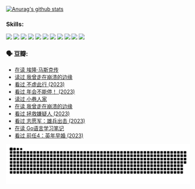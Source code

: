 
[![Anurag's github stats](https://github-readme-stats.vercel.app/api?username=w940853815)](https://github.com/anuraghazra/github-readme-stats)

### Skills:

<code><img height="32" src="https://cdn.jsdelivr.net/npm/simple-icons@v5/icons/python.svg"></code>
<code><img height="32" src="https://cdn.jsdelivr.net/npm/simple-icons@v5/icons/javascript.svg"></code>
<code><img height="32" src="https://cdn.jsdelivr.net/npm/simple-icons@v5/icons/django.svg"></code>
<code><img height="32" src="https://cdn.jsdelivr.net/npm/simple-icons@v5/icons/flask.svg"></code>
<code><img height="32" src="https://cdn.jsdelivr.net/npm/simple-icons@v5/icons/vuetify.svg"></code>
<code><img height="32" src="https://cdn.jsdelivr.net/npm/simple-icons@v5/icons/git.svg"></code>
<code><img height="32" src="https://cdn.jsdelivr.net/npm/simple-icons@v5/icons/docker.svg"></code>
<code><img height="32" src="https://cdn.jsdelivr.net/npm/simple-icons@v5/icons/postgresql.svg"></code>
<code><img height="32" src="https://cdn.jsdelivr.net/npm/simple-icons@v5/icons/elasticsearch.svg"></code>
<code><img height="32" src="https://cdn.jsdelivr.net/npm/simple-icons@v5/icons/macos.svg"></code>
<code><img height="32" src="https://cdn.jsdelivr.net/npm/simple-icons@v5/icons/linux.svg"></code>

### 🗣 豆瓣:

<!-- DOUBAN-ACTIVITIES:START -->
- [在读 埃隆·马斯克传](https://www.douban.com/people/136069238/status/4500417190/?_i=06386335)
- [读过 我曾走在崩溃的边缘](https://www.douban.com/people/136069238/status/4500416754/?_i=06386335)
- [看过 不虚此行‎ (2023)](https://www.douban.com/people/136069238/status/4499973052/?_i=06386335)
- [看过 年会不能停！‎ (2023)](https://www.douban.com/people/136069238/status/4498582002/?_i=06386335)
- [读过 小巷人家](https://www.douban.com/people/136069238/status/4489290935/?_i=06386335)
- [在读 我曾走在崩溃的边缘](https://www.douban.com/people/136069238/status/4489290559/?_i=06386335)
- [看过 拯救嫌疑人‎ (2023)](https://www.douban.com/people/136069238/status/4477421513/?_i=06386335)
- [看过 志愿军：雄兵出击‎ (2023)](https://www.douban.com/people/136069238/status/4465247367/?_i=06386335)
- [在读 Go语言学习笔记](https://www.douban.com/people/136069238/status/4459852901/?_i=06386335)
- [看过 前任4：英年早婚‎ (2023)](https://www.douban.com/people/136069238/status/4458320768/?_i=06386335)
<!-- DOUBAN-ACTIVITIES:END -->


![Snake animation](https://raw.githubusercontent.com/w940853815/w940853815/output/github-contribution-grid-snake.svg)

<!--
**w940853815/w940853815** is a ✨ _special_ ✨ repository because its `README.md` (this file) appears on your GitHub profile.

Here are some ideas to get you started:

- 🔭 I’m currently working on ...
- 🌱 I’m currently learning ...
- 👯 I’m looking to collaborate on ...
- 🤔 I’m looking for help with ...
- 💬 Ask me about ...
- 📫 How to reach me: ...
- 😄 Pronouns: ...
- ⚡ Fun fact: ...
-->
